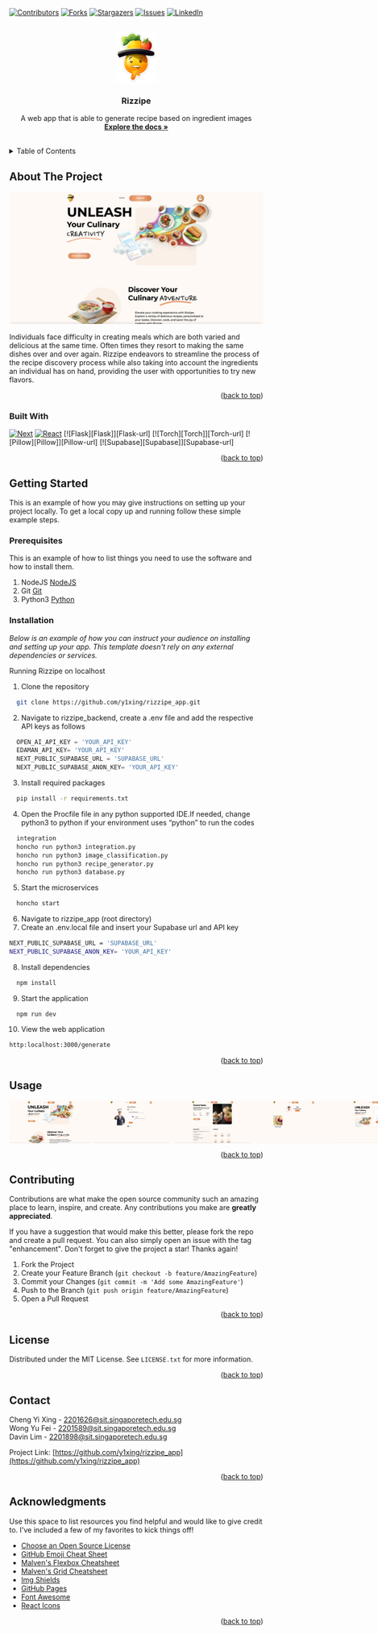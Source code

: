 <!-- Improved compatibility of back to top link: See: https://github.com/othneildrew/Best-README-Template/pull/73 -->
<a name="readme-top"></a>
<!--
*** Thanks for checking out the Best-README-Template. If you have a suggestion
*** that would make this better, please fork the repo and create a pull request
*** or simply open an issue with the tag "enhancement".
*** Don't forget to give the project a star!
*** Thanks again! Now go create something AMAZING! :D
-->



<!-- PROJECT SHIELDS -->
<!--
*** I'm using markdown "reference style" links for readability.
*** Reference links are enclosed in brackets [ ] instead of parentheses ( ).
*** See the bottom of this document for the declaration of the reference variables
*** for contributors-url, forks-url, etc. This is an optional, concise syntax you may use.
*** https://www.markdownguide.org/basic-syntax/#reference-style-links
-->
[![Contributors][contributors-shield]][contributors-url]
[![Forks][forks-shield]][forks-url]
[![Stargazers][stars-shield]][stars-url]
[![Issues][issues-shield]][issues-url]
[![LinkedIn][linkedin-shield]][linkedin-url]



<!-- PROJECT LOGO -->
<br />
<div align="center">
  <a href="https://github.com/othneildrew/Best-README-Template">
    <img src="src/assets/NoWordLogo.png" alt="Logo" width="80" height="100">
  </a>

  <h3 align="center">Rizzipe</h3>

  <p align="center">
    A web app that is able to generate recipe based on ingredient images
    <br />
    <a href="https://github.com/y1xing/rizzipe_app"><strong>Explore the docs »</strong></a>
    <br />
    <br />
<!--     <a href="https://github.com/othneildrew/Best-README-Template">View Demo</a>
    ·
    <a href="https://github.com/othneildrew/Best-README-Template/issues">Report Bug</a>
    ·
    <a href="https://github.com/othneildrew/Best-README-Template/issues">Request Feature</a> -->
  </p>
</div>



<!-- TABLE OF CONTENTS -->
<details>
  <summary>Table of Contents</summary>
  <ol>
    <li>
      <a href="#about-the-project">About The Project</a>
      <ul>
        <li><a href="#built-with">Built With</a></li>
      </ul>
    </li>
    <li>
      <a href="#getting-started">Getting Started</a>
      <ul>
        <li><a href="#prerequisites">Prerequisites</a></li>
        <li><a href="#installation">Installation</a></li>
      </ul>
    </li>
    <li><a href="#usage">Usage</a></li>
    <li><a href="#contributing">Contributing</a></li>
    <li><a href="#contact">Contact</a></li>
    <li><a href="#acknowledgments">Acknowledgments</a></li>
  </ol>
</details>



<!-- ABOUT THE PROJECT -->
## About The Project

[![Product Name Screen Shot][product-screenshot]](https://example.com)

Individuals face difficulty in creating meals which are both varied and delicious at the same time. Often times they resort to making the same dishes over and over again. Rizzipe endeavors to streamline the process of the recipe discovery process while also taking into account the ingredients an individual has on hand, providing the user with opportunities to try new flavors.


<p align="right">(<a href="#readme-top">back to top</a>)</p>



### Built With

[![Next][Next.js]][Next-url] [![React][React.js]][React-url] [![Flask][Flask]][Flask-url] [![Torch][Torch]][Torch-url] [![Pillow][Pillow]][Pillow-url] [![Supabase][Supabase]][Supabase-url]


<p align="right">(<a href="#readme-top">back to top</a>)</p>



<!-- GETTING STARTED -->
## Getting Started

This is an example of how you may give instructions on setting up your project locally.
To get a local copy up and running follow these simple example steps.

### Prerequisites

This is an example of how to list things you need to use the software and how to install them.
1. NodeJS [NodeJS](https://nodejs.org/en) 
2. Git [Git](https://git-scm.com/downloads)
3. Python3 [Python](https://www.python.org/downloads/)

### Installation

_Below is an example of how you can instruct your audience on installing and setting up your app. This template doesn't rely on any external dependencies or services._

Running Rizzipe on localhost

1. Clone the repository
```sh
  git clone https://github.com/y1xing/rizzipe_app.git
```
2. Navigate to rizzipe_backend, create a .env file and add the respective API keys as follows
```js
  OPEN_AI_API_KEY = 'YOUR_API_KEY'
  EDAMAN_API_KEY= 'YOUR_API_KEY'
  NEXT_PUBLIC_SUPABASE_URL = 'SUPABASE_URL'
  NEXT_PUBLIC_SUPABASE_ANON_KEY= 'YOUR_API_KEY' 
```
3. Install required packages
```sh
  pip install -r requirements.txt
```
4. Open the Procfile file in any python supported IDE.If needed, change python3 to python if your environment uses “python” to run the codes
```sh
  integration
  honcho run python3 integration.py
  honcho run python3 image_classification.py
  honcho run python3 recipe_generator.py
  honcho run python3 database.py
```
5. Start the microservices
```sh
  honcho start
```
6. Navigate to rizzipe_app (root directory)
7. Create an .env.local file and insert your Supabase url and API key
```sh
NEXT_PUBLIC_SUPABASE_URL = 'SUPABASE_URL'
NEXT_PUBLIC_SUPABASE_ANON_KEY= 'YOUR_API_KEY' 
```
8. Install dependencies
```sh
  npm install
```
9. Start the application
```
  npm run dev
```
10. View the web application
```sh
http:localhost:3000/generate
```

<p align="right">(<a href="#readme-top">back to top</a>)</p>



<!-- USAGE EXAMPLES -->
## Usage

<div style="display:flex;">
  <img src="images/screenshot.png" alt="Image 1" width="32%" />
  <img src="images/1.png" alt="Image 2" width="32%" />
  <img src="images/2.png" alt="Image 3" width="32%" />
  <img src="images/3.png" alt="Image 4" width="32%" />
  <img src="images/4.png" alt="Image 5" width="32%" />
</div>

<p align="right">(<a href="#readme-top">back to top</a>)</p>






<!-- CONTRIBUTING -->
## Contributing

Contributions are what make the open source community such an amazing place to learn, inspire, and create. Any contributions you make are **greatly appreciated**.

If you have a suggestion that would make this better, please fork the repo and create a pull request. You can also simply open an issue with the tag "enhancement".
Don't forget to give the project a star! Thanks again!

1. Fork the Project
2. Create your Feature Branch (`git checkout -b feature/AmazingFeature`)
3. Commit your Changes (`git commit -m 'Add some AmazingFeature'`)
4. Push to the Branch (`git push origin feature/AmazingFeature`)
5. Open a Pull Request

<p align="right">(<a href="#readme-top">back to top</a>)</p>



<!-- LICENSE -->
## License

Distributed under the MIT License. See `LICENSE.txt` for more information.

<p align="right">(<a href="#readme-top">back to top</a>)</p>



<!-- CONTACT -->
## Contact

Cheng Yi Xing - 2201626@sit.singaporetech.edu.sg <br>
Wong Yu Fei - 2201589@sit.singaporetech.edu.sg <br>
Davin Lim - 2201898@sit.singaporetech.edu.sg 

Project Link: [https://github.com/y1xing/rizzipe_app](https://github.com/y1xing/rizzipe_app)

<p align="right">(<a href="#readme-top">back to top</a>)</p>



<!-- ACKNOWLEDGMENTS -->
## Acknowledgments

Use this space to list resources you find helpful and would like to give credit to. I've included a few of my favorites to kick things off!

* [Choose an Open Source License](https://choosealicense.com)
* [GitHub Emoji Cheat Sheet](https://www.webpagefx.com/tools/emoji-cheat-sheet)
* [Malven's Flexbox Cheatsheet](https://flexbox.malven.co/)
* [Malven's Grid Cheatsheet](https://grid.malven.co/)
* [Img Shields](https://shields.io)
* [GitHub Pages](https://pages.github.com)
* [Font Awesome](https://fontawesome.com)
* [React Icons](https://react-icons.github.io/react-icons/search)

<p align="right">(<a href="#readme-top">back to top</a>)</p>



<!-- MARKDOWN LINKS & IMAGES -->
<!-- https://www.markdownguide.org/basic-syntax/#reference-style-links -->
[contributors-shield]: https://img.shields.io/github/contributors/othneildrew/Best-README-Template.svg?style=for-the-badge
[contributors-url]: https://github.com/othneildrew/Best-README-Template/graphs/contributors
[forks-shield]: https://img.shields.io/github/forks/othneildrew/Best-README-Template.svg?style=for-the-badge
[forks-url]: https://github.com/othneildrew/Best-README-Template/network/members
[stars-shield]: https://img.shields.io/github/stars/othneildrew/Best-README-Template.svg?style=for-the-badge
[stars-url]: https://github.com/othneildrew/Best-README-Template/stargazers
[issues-shield]: https://img.shields.io/github/issues/othneildrew/Best-README-Template.svg?style=for-the-badge
[issues-url]: https://github.com/othneildrew/Best-README-Template/issues
[license-shield]: https://img.shields.io/github/license/othneildrew/Best-README-Template.svg?style=for-the-badge
[license-url]: https://github.com/othneildrew/Best-README-Template/blob/master/LICENSE.txt
[linkedin-shield]: https://img.shields.io/badge/-LinkedIn-black.svg?style=for-the-badge&logo=linkedin&colorB=555
[linkedin-url]: https://linkedin.com/in/othneildrew
[product-screenshot]: images/screenshot.png
[Next.js]: https://img.shields.io/badge/next.js-000000?style=for-the-badge&logo=nextdotjs&logoColor=white
[Next-url]: https://nextjs.org/
[React.js]: https://img.shields.io/badge/React-20232A?style=for-the-badge&logo=react&logoColor=61DAFB
[React-url]: https://reactjs.org/
[Vue.js]: https://img.shields.io/badge/Vue.js-35495E?style=for-the-badge&logo=vuedotjs&logoColor=4FC08D
[Vue-url]: https://vuejs.org/
[Angular.io]: https://img.shields.io/badge/Angular-DD0031?style=for-the-badge&logo=angular&logoColor=white
[Angular-url]: https://angular.io/
[Svelte.dev]: https://img.shields.io/badge/Svelte-4A4A55?style=for-the-badge&logo=svelte&logoColor=FF3E00
[Svelte-url]: https://svelte.dev/
[Laravel.com]: https://img.shields.io/badge/Laravel-FF2D20?style=for-the-badge&logo=laravel&logoColor=white
[Laravel-url]: https://laravel.com
[Bootstrap.com]: https://img.shields.io/badge/Bootstrap-563D7C?style=for-the-badge&logo=bootstrap&logoColor=white
[Bootstrap-url]: https://getbootstrap.com
[JQuery.com]: https://img.shields.io/badge/jQuery-0769AD?style=for-the-badge&logo=jquery&logoColor=white
[JQuery-url]: https://jquery.com 
